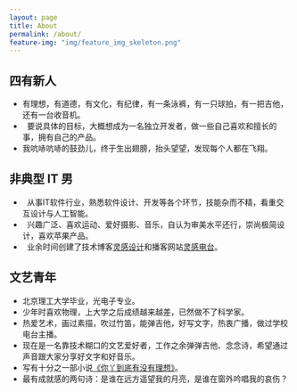 ```yaml
---
layout: page
title: About
permalink: /about/
feature-img: "img/feature_img_skeleton.png"
---
```


## 四有新人

*   有理想，有道德，有文化，有纪律，有一条泳裤，有一只球拍，有一把吉他，还有一台收音机。
*   要说具体的目标，大概想成为一名独立开发者，做一些自己喜欢和擅长的事，拥有自己的产品。
*   我吭哧吭哧的鼓劲儿，终于生出翅膀，抬头望望，发现每个人都在飞翔。

## 非典型 IT 男

*   从事IT软件行业，熟悉软件设计、开发等各个环节，技能杂而不精，看重交互设计与人工智能。
*   兴趣广泛、喜欢运动、爱好摄影、音乐，自认为审美水平还行，崇尚极简设计，喜欢苹果产品。
*   业余时间创建了技术博客[灵感设计](http://www.easyapple.net)和播客网站[灵感电台](http://www.museradio.net)。

## 文艺青年

*   北京理工大学毕业，光电子专业。
*   少年时喜欢物理，上大学之后成绩越来越差，已然做不了科学家。
*   热爱艺术，画过素描，吹过竹笛，能弹吉他，好写文字，热衷广播，做过学校电台主播。
*   现在是一名靠技术糊口的文艺爱好者，工作之余弹弹吉他、念念诗，希望通过声音跟大家分享好文字和好音乐。
*   写有十分之一部小说[《你丫到底有没有理想》](http://www.museradio.net/?cat=166)。
*   最有成就感的两句诗：是谁在远方遥望我的月亮，是谁在窗外吟唱我的哀伤？
